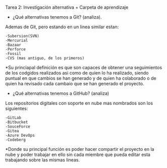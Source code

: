 Tarea 2: Investigación alternativa + Carpeta de aprendizaje


* ¿Qué alternativas tenemos a Git? (analiza).

Ademas de Git, pero estando en un linea similar estan:

    -Subersion(SVN)
    -Mercurial
    -Bazaar
    -Perforce
    -Fossil
    -CVS (mas antiguo, de los primeros)

*Su princiapal definición es que son capaces de obtener una seguimientos de los codgidos realizados asi como de quien lo ha realizado, siendo puntual en que cambios se han generado y de quien ha colaborado o de quien ha revisado cada cambaio que se han generado el proyecto.



* ¿Qué alternativas tenemos a GitHub? (analiza)

Los repositorios digitales con soporte en nube mas nombrados son los siguientes:

    -GitLab
    -Bitbucket
    -SouceForce
    -Gitea
    -Azure DevOps
    -Codeberg

*Donde su principal función es poder hacer compartir el proyecto en la nube y poder trabajar en ello sin cada miembre que pueda editar esta trabajando sobre las mismas lineas.
